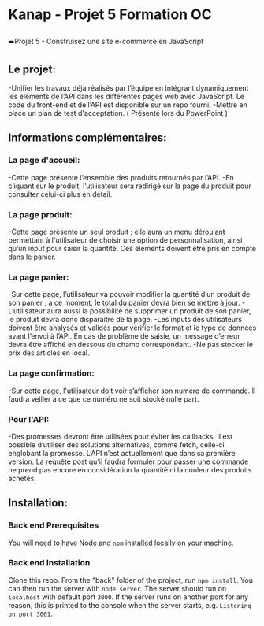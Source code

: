 # <p aling="center"> Kanap - Projet 5 Formation OC</p>

<p aling="center">➡️Projet 5 - Construisez une site e-commerce en JavaScript</p>

## Le projet:
-Unifier les travaux déjà réalisés par l’équipe en intégrant dynamiquement les éléments de l’API dans les différentes pages web avec JavaScript. Le code du front-end et de l’API est disponible sur un repo fourni.
-Mettre en place un plan de test d'acceptation. ( Présenté lors du PowerPoint )


## Informations complémentaires: 

### La page d'accueil:
-Cette page présente l’ensemble des produits retournés par l’API.
-En cliquant sur le produit, l’utilisateur sera redirigé sur la page du produit pour consulter
celui-ci plus en détail.

### La page produit:
-Cette page présente un seul produit ; elle aura un menu déroulant permettant à l'utilisateur
de choisir une option de personnalisation, ainsi qu’un input pour saisir la quantité. Ces
éléments doivent être pris en compte dans le panier.

### La page panier:
-Sur cette page, l’utilisateur va pouvoir modifier la quantité d’un produit de son panier ; à ce
moment, le total du panier devra bien se mettre à jour.
-L’utilisateur aura aussi la possibilité de supprimer un produit de son panier, le produit devra
donc disparaître de la page.
-Les inputs des utilisateurs doivent être analysés et validés pour vérifier le format et le type
de données avant l’envoi à l’API. En cas de problème de saisie, un message d’erreur devra être affiché en dessous du champ
correspondant.
-Ne pas stocker le prix des articles en local.

### La page confirmation:
-Sur cette page, l'utilisateur doit voir s’afficher son numéro de commande. Il faudra veiller à
ce que ce numéro ne soit stocké nulle part.

### Pour l'API:
-Des promesses devront être utilisées pour éviter les callbacks. Il est
possible d’utiliser des solutions alternatives, comme fetch, celle-ci englobant la promesse.
L’API n’est actuellement que dans sa première version. La requête post qu’il faudra formuler
pour passer une commande ne prend pas encore en considération la quantité ni la couleur
des produits achetés.














## Installation: 

### Back end Prerequisites ###

You will need to have Node and `npm` installed locally on your machine.

### Back end Installation ###

Clone this repo. From the "back" folder of the project, run `npm install`. You 
can then run the server with `node server`. 
The server should run on `localhost` with default port `3000`. If the
server runs on another port for any reason, this is printed to the
console when the server starts, e.g. `Listening on port 3001`.
